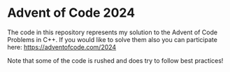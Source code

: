# Advent of Code 2024

The code in this repository represents my solution to the Advent of Code Problems in C++.
If you would like to solve them also you can participate here: https://adventofcode.com/2024

Note that some of the code is rushed and does try to follow best practices!
